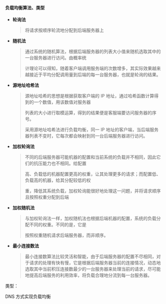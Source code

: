 #### **负载均衡算法、类型**

- **轮询法**

  > 将请求按顺序轮流地分配到后端服务器上

- **随机法**

  > 通过系统的随机算法，根据后端服务器的列表大小值来随机选取其中的一台服务器进行访问。由概率统
  >
  > 计理论可以得知，随着客户端调用服务端的次数增多，其实际效果越来越接近于平均分配调用量到后端的每一台服务器，也就是轮询的结果。

- **源地址哈希法**

  > 源地址哈希的思想是根据获取客户端的 IP 地址，通过哈希函数计算得到的一个数值，用该数值对服务器
  >
  > 列表的大小进行取模运算，得到的结果便是客服端要访问服务器的序号。
  >
  > 采用源地址哈希法进行负载均衡，同一 IP 地址的客户端，当后端服务器列表不变时，它每次都会映射到同一台后端服务器进行访问。

- **加权轮询法**

  > 不同的后端服务器可能机器的配置和当前系统的负载并不相同，因此它们的抗压能力也不相同。给配置
  >
  > 高、负载低的机器配置更高的权重，让其处理更多的请求；而配置低、负载高的机器，给其分配较低的权
  >
  > 重，降低其系统负载，加权轮询能很好地处理这一问题，并将请求顺序且按照权重分配到后端

- **加权随机法**

  > 与加权轮询法一样，加权随机法也根据后端机器的配置，系统的负载分配不同的权重。不同的是，它是
  >
  > 按照权重随机请求后端服务器，而非顺序。

- **最小连接数法**

  > 最小连接数算法比较灵活和智能，由于后端服务器的配置不尽相同，对于请求的处理有快有慢，它是根据后端服务器当前的连接情况，动态地选取其中当前积压连接数最少的一台服务器来处理当前的请求，尽可能地提高后端服务的利用效率，将负载合理地分流到每一台服务器。

类型：

DNS 方式实现负载均衡
